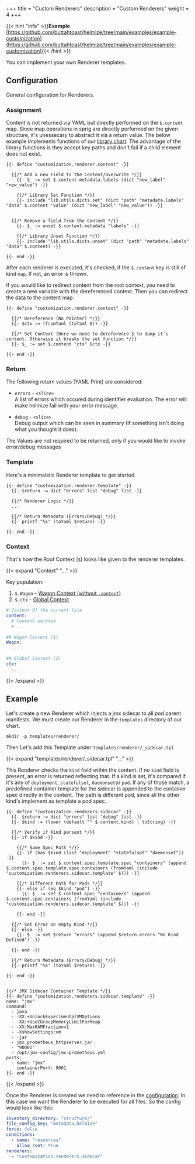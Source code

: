 +++
title = "Custom Renderers"
description = "Custom Renderers"
weight = 4
+++

{{< hint "info" >}}**Example** [https://github.com/buttahtoast/helmize/tree/main/examples/example-customization](https://github.com/buttahtoast/helmize/tree/main/examples/example-customization){{< /hint >}}

You can implement your own Renderer templates.

## Configuration

General configuration for Renderers.

### Assignment

Content is not returned via YAML but directly performed on the `$.content` map. Since map operations in sprig are directly performed on the given structure, it's unessecary to abstract it via a return value. The below example implements functions of our [library chart](../templating/#library). The advantage of the library functions is they accept key paths and don't fail if a child element does not exist.


```go-html-template
{{- define "customization.renderer.content" -}}

  {{/* Add a new Field to the Content/Overwrite */}}
    {{- $_ := set $.content.metadata.labels (dict "new_label" "new_value") -}}

    {{/* Library Set Function */}}
    {{- include "lib.utils.dicts.set" (dict "path" "metadata.labels" "data" $.content "value" (dict "new_label" "new_value")) -}}


  {{/* Remove a field from the Content */}}
    {{- $_ := unset $.content.metadata "labels" -}}

    {{/* Library Unset Function */}}
    {{- include "lib.utils.dicts.unset" (dict "path" "metadata.labels" "data" $.content) -}}

{{- end -}}
```


After each renderer is executed, it's checked, if the `$.content` key is still of kind `map`. If not, an error is thrown.


If you would like to redirect content from the root context, you need to create a new variable with the dereferenced context. Then you can redirect the data to the content map:

```go-text-template
{{- define "customization.renderer.context" -}}

  {{/* Dereference (No Pointer) */}}
  {{- $ctx := (fromYaml (toYaml $)) -}}

  {{/* Set Context (Here we need to dereference $ to dump it's content. Otherwise it breaks the set function */}}
  {{- $_ := set $.content "ctx" $ctx -}}

{{- end -}}
```
### Return

The following return values (YAML Print) are considered:

* `errors` - `<slice>` <br>
  A list of errors which occured during identifier evaluation. The error will make helmize fail with your error message. 

* `debug` - `<slice>` <br>
  Debug output which can be seen in summary (If something isn't doing what you thought it does).

The Values are not required to be returned, only if you would like to invoke error/debug messages

### Template

Here's a minimalstic Renderer template to get started.

```go-text-template
{{- define "customization.renderer.template" -}}
  {{- $return := dict "errors" list "debug" list -}}

  {{/* Renderer Logic */}}
  ... 

  {{/* Return Metadata (Errors/Debug) */}}
  {{- printf "%s" (toYaml $return) -}}
  
{{- end -}}
```

### Context

That's how the Root Context (`$`) looks like given to the renderer templates.

{{< expand "Context" "..." >}}

Key population:

  1. `$.Wagon` - [Wagon Context (without `.content`)](#wagon-context)
  2. `$.ctx` - [Global Context](../../templating/#global-context)

```yaml
# Content Of the current file
content:
  # Content omitted
  # ...

## Wagon Context (1)
Wagon:
  ...

## Global Context (2)
ctx:
  ...
```
{{< /expand >}}

## Example

Let's create a new Renderer which injects a jmx sidecar to all pod parent manifests. We must create our Renderer in the `templates` directory of our chart.

```Shell
mkdir -p templates/renderer/
```

Then Let's add this Template under `templates/renderer/_sidecar.tpl`

{{< expand "templates/renderer/_sidecar.tpl" "..." >}}

This Renderer checks the `kind` field within the content. If no `kind` field is present, an error is returned reflecting that. If a kind is set, it's compared if it's  any of `deployment`, `statefulset`, `daemonset`or `pod`. If any of those match, a predefined container template for the sidecar is appended to the container spec directly in the content. The path is different pod, since all the other kind's implement as template a pod spec. 


```go-text-template
{{- define "customization.renderers.sidecar" -}}
  {{- $return := dict "errors" list "debug" list -}}
  {{- $kind := (lower (default "" $.content.kind) | toString) -}}

  {{/* Verify if Kind persent */}}
  {{- if $kind -}}

    {{/* Same Spec Path */}}
    {{- if (has $kind (list "deployment" "statefulset" "daemonset")) -}}
      {{- $_ := set $.content.spec.template.spec "containers" (append $.content.spec.template.spec.containers (fromYaml (include "customization.renderers.sidecar.template" $))) -}}
  
    {{/* Different Path for Pods */}}
    {{- else if (eq $kind "pod") -}}
      {{- $_ := set $.content.spec "containers" (append $.content.spec.containers (fromYaml (include "customization.renderers.sidecar.template" $))) -}}
  
    {{- end -}}

  {{/* Set Error on empty Kind */}}
  {{- else -}}
    {{- $_ := set $return "errors" (append $return.errors "No Kind Defined") -}}

  {{- end -}}

  {{/* Return Metadata (Errors/Debug) */}}
  {{- printf "%s" (toYaml $return) -}}
  
{{- end -}}


{{/* JMX Sidecar Container Template */}}
{{- define "customization.renderers.sidecar.template" -}}
name: "jmx"
command:
  - java
  - -XX:+UnlockExperimentalVMOptions
  - -XX:+UseCGroupMemoryLimitForHeap
  - -XX:MaxRAMFraction=1
  - -XshowSettings:vm
  - -jar
  - jmx_prometheus_httpserver.jar
  - "90001"
  - /opt/jmx-config/jmx-prometheus.yml
ports:
  - name: "jmx"
    containerPort: 9001
{{- end -}}
```
{{< /expand >}}

Once the Renderer is created we need to reference in the [configuration](#reference). In this case we want the Renderer to be executed for all files. So the config would look like this:

```yaml
inventory_directory: "structure/"
file_config_key: "metadata.helmize"
force: false
conditions:
  - name: "resources"
    allow_root: true
renderers:
  - "customization.renderers.sidecar"
```